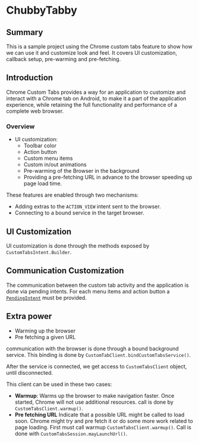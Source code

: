 # ChubbyTabby

## Summary

This is a sample project using the Chrome custom tabs feature to show how we can use it and customize look and feel. 
It covers UI customization, callback setup, pre-warming and pre-fetching.

## Introduction

Chrome Custom Tabs provides a way for an application to customize and interact with a Chrome tab on Android,
to make it a part of the application experience, while retaining the full functionality and performance of a complete
web browser.

### Overview

* UI customization:
  * Toolbar color
  * Action button
  * Custom menu items
  * Custom in/out animations
  * Pre-warming of the Browser in the background
  * Providing a pre-fetching URL in advance to the browser speeding up page load time.

These features are enabled through two mechanisms:

* Adding extras to the `ACTION_VIEW` intent sent to the browser.
* Connecting to a bound service in the target browser.


## UI Customization

UI customization is done through the methods exposed by `CustomTabsIntent.Builder`.

## Communication Customization
The communication between the custom tab activity and the application is done
via pending intents. For each menu items and action button
 a [`PendingIntent`](http://developer.android.com/reference/android/app/PendingIntent.html)
must be provided.

## Extra power

* Warming up the browser
* Pre fetching a given URL

communication with the browser is done through a bound background service. 
This binding is done by `CustomTabClient.bindCustomTabsService()`.
 
After the service is connected, we get access to `CustomTabsClient` object, until disconnected. 

This client can be used in these two cases:
* **Warmup**: Warms up the browser to make navigation faster. Once started, Chrome will not use additional
  resources. call is done by `CustomTabsClient.warmup()`.
* **Pre fetching URL** Indicate that a possible URL might be called to load soon.
Chrome might try and pre fetch it or do some more work related to page loading.
First must call warmup `CustomTabsClient.warmup()`.
Call is done with `CustomTabsSession.mayLaunchUrl()`.

